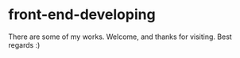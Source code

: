 # front-end-developing
There are some of my works. Welcome, and thanks for visiting. Best regards :)
